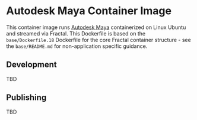 # Autodesk Maya Container Image

This container image runs [Autodesk Maya](https://www.autodesk.com/products/maya/overview) containerized on Linux Ubuntu and streamed via Fractal. This Dockerfile is based on the `base/Dockerfile.18` Dockerfile for the core Fractal container structure - see the `base/README.md` for non-application specific guidance.

## Development

TBD

## Publishing

TBD
